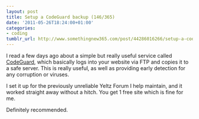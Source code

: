 ```yaml
---
layout: post
title: Setup a CodeGuard backup (146/365)
date: '2011-05-26T18:24:00+01:00'
categories:
- coding
tumblr_url: http://www.somethingnew365.com/post/44286016266/setup-a-codeguard-backup-146365
---
```

I read a few days ago about a simple but really useful service called [CodeGuard](https://www.codeguard.com/), which basically logs into your website via FTP and copies it to a safe server. This is really useful, as well as providing early detection for any corruption or viruses.

I set it up for the previously unreliable Yeltz Forum I help maintain, and it worked straight away without a hitch. You get 1 free site which is fine for me. 

Definitely recommended.
